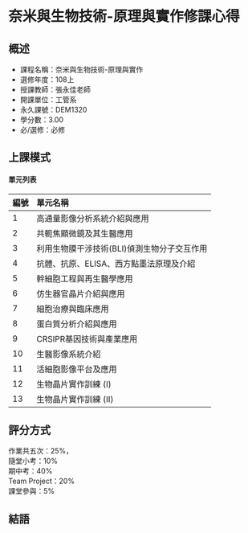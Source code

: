 
# 奈米與生物技術-原理與實作修課心得
## 概述
- 課程名稱：奈米與生物技術-原理與實作
- 選修年度：108上
- 授課教師：張永佳老師
- 開課單位：工管系    
- 永久課號：DEM1320
- 學分數：3.00
- 必/選修：必修




## 上課模式

#### 單元列表

編號 | 單元名稱
--------|:-----
1|高通量影像分析系統介紹與應用 
2| 共軛焦顯微鏡及其生醫應用
3| 利用生物膜干涉技術(BLI)偵測生物分子交互作用 
4| 抗體、抗原、ELISA、西方點墨法原理及介紹 
5| 幹細胞工程與再生醫學應用 
6| 仿生器官晶片介紹與應用 
7| 細胞治療與臨床應用 
8| 蛋白質分析介紹與應用 
9| CRSIPR基因技術與產業應用 
10| 生醫影像系統介紹 
11| 活細胞影像平台及應用 
12| 生物晶片實作訓練 (I) 
13| 生物晶片實作訓練 (II) 


## 評分方式
作業共五次：25%，<br/>
隨堂小考：10%<br/>
期中考：40%<br/>
Team Project：20%<br/>
課堂參與：5%   


## 結語





